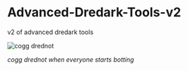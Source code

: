 # Advanced-Dredark-Tools-v2
v2 of advanced dredark tools

![cogg drednot](https://cdn.discordapp.com/attachments/752138183814283328/781794370340519948/a_601be13fa20df060dbd7464d0e513f57_1_1.png)

*cogg drednot when everyone starts botting*
